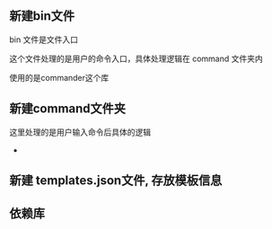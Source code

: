 ## 新建bin文件
  bin 文件是文件入口

  这个文件处理的是用户的命令入口，具体处理逻辑在 command 文件夹内

  使用的是commander这个库

## 新建command文件夹

  这里处理的是用户输入命令后具体的逻辑

  - 

## 新建 templates.json文件, 存放模板信息

## 依赖库


